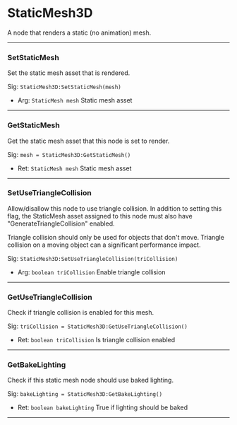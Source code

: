 # StaticMesh3D

A node that renders a static (no animation) mesh.

---
### SetStaticMesh
Set the static mesh asset that is rendered.

Sig: `StaticMesh3D:SetStaticMesh(mesh)`
 - Arg: `StaticMesh mesh` Static mesh asset 
---
### GetStaticMesh
Get the static mesh asset that this node is set to render.

Sig: `mesh = StaticMesh3D:GetStaticMesh()`
 - Ret: `StaticMesh mesh` Static mesh asset
---
### SetUseTriangleCollision
Allow/disallow this node to use triangle collision. In addition to setting this flag, the StaticMesh asset assigned to this node must also have "GenerateTriangleCollision" enabled.

Triangle collision should only be used for objects that don't move. Triangle collision on a moving object can a significant performance impact.

Sig: `StaticMesh3D:SetUseTriangleCollision(triCollision)`
 - Arg: `boolean triCollision` Enable triangle collision
---
### GetUseTriangleCollision
Check if triangle collision is enabled for this mesh.

Sig: `triCollision = StaticMesh3D:GetUseTriangleCollision()`
 - Ret: `boolean triCollision` Is triangle collision enabled
---
### GetBakeLighting
Check if this static mesh node should use baked lighting.

Sig: `bakeLighting = StaticMesh3D:GetBakeLighting()`
 - Ret: `boolean bakeLighting` True if lighting should be baked
---